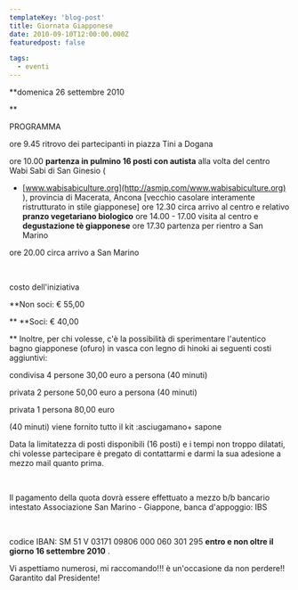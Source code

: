 ```yaml
---
templateKey: 'blog-post'
title: Giornata Giapponese
date: 2010-09-10T12:00:00.000Z
featuredpost: false

tags:
  - eventi
---
```



**domenica 26 settembre 2010 

**    

 

 PROGRAMMA 

 ore 9.45 ritrovo dei partecipanti in piazza Tini a Dogana 

 ore 10.00 **partenza in pulmino 16 posti con autista**  alla volta del centro Wabi Sabi di San Ginesio (
 - [www.wabisabiculture.org](http://asmjp.com/www.wabisabiculture.org) ), provincia di Macerata, Ancona [vecchio casolare interamente ristrutturato in stile giapponese] ore 12.30 circa arrivo al centro e relativo **pranzo vegetariano biologico**  ore 14.00 - 17.00 visita al centro e **degustazione tè giapponese**  ore 17.30 partenza per rientro a San Marino 

 ore 20.00 circa arrivo a San Marino 

   

 

 costo dell'iniziativa 

 **Non soci: € 55,00 

**  **Soci: € 40,00 

**  Inoltre, per chi volesse, c'è la possibilità di sperimentare l'autentico bagno giapponese (ofuro) in vasca con legno di hinoki ai seguenti costi aggiuntivi: 

 condivisa 4 persone 30,00 euro a persona (40 minuti) 

 privata 2 persone 50,00 euro a persona (40 minuti) 

 privata 1 persona 80,00 euro   

 

(40 minuti) viene fornito tutto il kit :asciugamano+ sapone 

 Data la limitatezza di posti disponibili (16 posti) e i tempi non troppo dilatati, chi volesse partecipare è pregato di contattarmi e darmi la sua adesione a mezzo mail quanto prima. 

   

 

 Il pagamento della quota dovrà essere effettuato a mezzo b/b bancario intestato Associazione San Marino - Giappone, banca d'appoggio: IBS  

 

  

 

 codice IBAN: SM 51 V 03171 09806 000 060 301 295 **entro e non oltre il giorno 16 settembre 2010** .   

 

 Vi aspettiamo numerosi, mi raccomando!!! è un'occasione da non perdere!! Garantito dal Presidente! 


